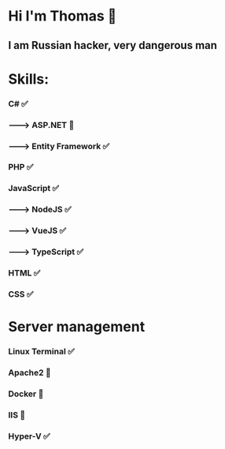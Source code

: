 # Hi I'm Thomas 👋
## I am Russian hacker, very dangerous man

# Skills:
### C# ✅
###     ---> ASP.NET 🤔
###     ---> Entity Framework ✅
### PHP ✅
### JavaScript ✅
###     ---> NodeJS ✅
###     ---> VueJS ✅
###     ---> TypeScript ✅
### HTML ✅
### CSS ✅

# Server management
### Linux Terminal ✅
### Apache2 🤔
### Docker 🤔
### IIS 🤔
### Hyper-V ✅
